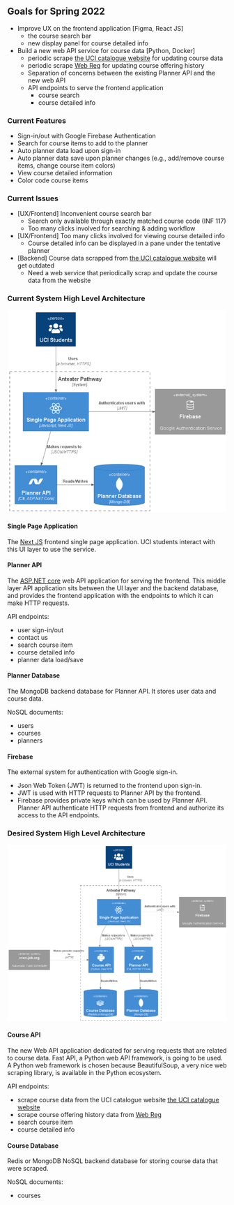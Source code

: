 ## Goals for Spring 2022

- Improve UX on the frontend application [Figma, React JS]
  - the course search bar
  - new display panel for course detailed info
- Build a new web API service for course data [Python, Docker]
  - periodic scrape [the UCI catalogue website](https://catalogue.uci.edu/allcourses/) for updating course data
  - periodic scrape [Web Reg](https://www.reg.uci.edu/perl/WebSoc) for updating course offering history
  - Separation of concerns between the existing Planner API and the new web API
  - API endpoints to serve the frontend application
    - course search
    - course detailed info

### Current Features

- Sign-in/out with Google Firebase Authentication
- Search for course items to add to the planner
- Auto planner data load upon sign-in
- Auto planner data save upon planner changes (e.g., add/remove course items, change course item colors)
- View course detailed information
- Color code course items

### Current Issues

- [UX/Frontend] Inconvenient course search bar
  - Search only available through exactly matched course code (INF 117)
  - Too many clicks involved for searching & adding workflow
- [UX/Frontend] Too many clicks involved for viewing course detailed info
  - Course detailed info can be displayed in a pane under the tentative planner
- [Backend] Course data scrapped from [the UCI catalogue website](https://catalogue.uci.edu/allcourses/) will get outdated
  - Need a web service that periodically scrap and update the course data from the website

### Current System High Level Architecture

![Spring 2022 Current HL Architecture](./c4-diagrams/spring-2022-current-HL-archiecture.png)

#### Single Page Application

The [Next JS](https://nextjs.org/) frontend single page application. UCI students interact with this UI layer to use the service.

#### Planner API

The [ASP.NET core](https://docs.microsoft.com/en-us/aspnet/core/introduction-to-aspnet-core?view=aspnetcore-6.0) web API application for serving the frontend. This middle layer API application sits between the UI layer and the backend database, and provides the frontend application with the endpoints to which it can make HTTP requests.

API endpoints:

- user sign-in/out
- contact us
- search course item
- course detailed info
- planner data load/save

#### Planner Database

The MongoDB backend database for Planner API. It stores user data and course data.

NoSQL documents:

- users
- courses
- planners

#### Firebase

The external system for authentication with Google sign-in.

- Json Web Token (JWT) is returned to the frontend upon sign-in.
- JWT is used with HTTP requests to Planner API by the frontend.
- Firebase provides private keys which can be used by Planner API. Planner API authenticate HTTP requests from frontend and authorize its access to the API endpoints.

### Desired System High Level Architecture

![Spring 2022 Desired HL Architecture](./c4-diagrams/spring-2022-desired-HL-archiecture.png)

#### Course API

The new Web API application dedicated for serving requests that are related to course data. Fast API, a Python web API framework, is going to be used. A Python web framework is chosen because BeautifulSoup, a very nice web scraping library, is available in the Python ecosystem.

API endpoints:

- scrape course data from the UCI catalogue website [the UCI catalogue website](https://catalogue.uci.edu/allcourses/)
- scrape course offering history data from [Web Reg](https://www.reg.uci.edu/perl/WebSoc)
- search course item
- course detailed info

#### Course Database

Redis or MongoDB NoSQL backend database for storing course data that were scraped.

NoSQL documents:

- courses